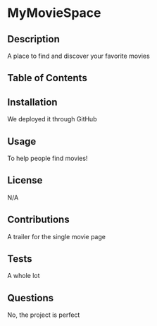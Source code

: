 # MyMovieSpace
## Description
  A place to find and discover your favorite movies
## Table of Contents
## Installation
  We deployed it through GitHub
## Usage
  To help people find movies!
## License
 N/A
## Contributions
  A trailer for the single movie page
## Tests
  A whole lot
## Questions
  No, the project is perfect